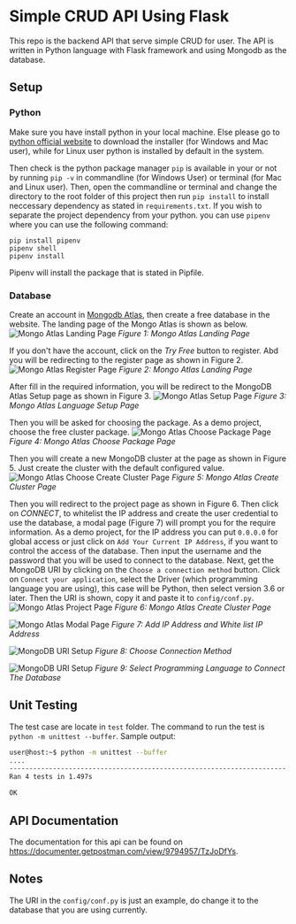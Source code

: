 # Simple CRUD API Using Flask

This repo is the backend API that serve simple CRUD for user.
The API is written in Python language with Flask framework and using Mongodb
as the database.

## Setup

### Python

Make sure you have install python in your local machine.
Else please go to [python official website](https://www.python.org/)
to download the installer (for Windows and Mac user), while for Linux user
python is installed by default in the system.

Then check is the python package manager `pip`
is available in your or not by running `pip -v` in commandline (for Windows User)
or terminal (for Mac and Linux user). Then, open the commandline or terminal and change
the directory to the root folder of this project then run `pip install` to install
neccessary dependency as stated in `requirements.txt`. If you wish to separate the project dependency
from your python. you can use `pipenv` where you can use the following command:

```
pip install pipenv
pipenv shell
pipenv install
```

Pipenv will install the package that is stated in Pipfile.

### Database

Create an account in [Mongodb Atlas](https://www.mongodb.com/), then create a free
database in the website. The landing page of the Mongo Atlas is shown as below.
![Mongo Atlas Landing Page](./assets/mongo-atlas-landing-page.png)
_Figure 1: Mongo Atlas Landing Page_

If you don't have the account, click on the _Try Free_ button to register.
Abd you will be redirecting to the register page as shown in Figure 2.
![Mongo Atlas Register Page](./assets/landing-page-afer-click-on-try-free.png)
_Figure 2: Mongo Atlas Landing Page_

After fill in the required information, you will be redirect to the MongoDB
Atlas Setup page as shown in Figure 3.
![Mongo Atlas Setup Page](./assets/setup-page-after-signup.png)
_Figure 3: Mongo Atlas Language Setup Page_

Then you will be asked for choosing the package. As a demo project, choose the free cluster
package.
![Mongo Atlas Choose Package Page](./assets/choose-package.png)
_Figure 4: Mongo Atlas Choose Package Page_

Then you will create a new MongoDB cluster at the page as shown in Figure 5. Just
create the cluster with the default configured value.
![Mongo Atlas Choose Create Cluster Page](./assets/create-new-mongodb-cluster.png)
_Figure 5: Mongo Atlas Create Cluster Page_

Then you will redirect to the project page as shown in Figure 6.
Then click on _CONNECT_, to whitelist the IP address and create the user credential to
use the database, a modal page (Figure 7) will prompt you for the require information. As a demo project,
for the IP address you can put `0.0.0.0` for global access or just click on `Add Your Current IP Address`,
if you want to control the access of the database. Then input the username and the password that you will
be used to connect to the database. Next, get the MongoDB URI by clicking on the `Choose a connection method` button.
Click on `Connect your application`, select the Driver (which programming language you are using), this case will be
Python, then select version 3.6 or later. Then the URI is shown, copy it and paste it to `config/conf.py`.
![Mongo Atlas Project Page](./assets/mongo-cluster-creating.png)
_Figure 6: Mongo Atlas Create Cluster Page_

![Mongo Atlas Modal Page](./assets/add-user-whitelist-ip.png)
_Figure 7: Add IP Address and White list IP Address_

![MongoDB URI Setup](./assets/get-connect-string.png)
_Figure 8: Choose Connection Method_

![MongoDB URI Setup](./assets/get-mongodb-connect-uri.png)
_Figure 9: Select Programming Language to Connect The Database_

## Unit Testing

The test case are locate in `test` folder. The command to run the test is `python -m unittest --buffer`.
Sample output:

```bash
user@host:~$ python -m unittest --buffer
....
----------------------------------------------------------------------
Ran 4 tests in 1.497s

OK
```

## API Documentation

The documentation for this api can be found on https://documenter.getpostman.com/view/9794957/TzJoDfYs.

## Notes

The URI in the `config/conf.py` is just an example, do change it to the database that you are using currently.

